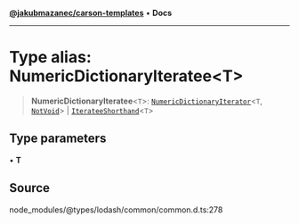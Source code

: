 [**@jakubmazanec/carson-templates**](../../../README.md) • **Docs**

---

# Type alias: NumericDictionaryIteratee\<T\>

> **NumericDictionaryIteratee**\<`T`\>:
> [`NumericDictionaryIterator`](NumericDictionaryIterator.md)\<`T`, [`NotVoid`](NotVoid.md)\> \|
> [`IterateeShorthand`](IterateeShorthand.md)\<`T`\>

## Type parameters

• **T**

## Source

node_modules/@types/lodash/common/common.d.ts:278
